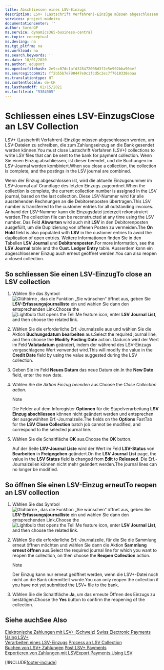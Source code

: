 ```yaml
---
title: Abschliessen eines LSV-Einzugs
description: LSV+ (Lastschrift Verfahren)-Einzüge müssen abgeschlossen werden, um LSV-Dateien zu schreiben, die zum Zahlungseinzug an die Bank gesendet werden können. Wenn Sie einen Einzug abschliessen, ist dieser beendet, und die Buchungen im LSV-Journal werden kombiniert.
services: project-madeira
documentationcenter: ''
author: SorenGP
ms.service: dynamics365-business-central
ms.topic: conceptual
ms.devlang: na
ms.tgt_pltfrm: na
ms.workload: na
ms.search.keywords: ''
ms.date: 10/01/2020
ms.author: edupont
ms.openlocfilehash: 2e9cc07dc1afd328472008d3f2e5e902bba90bef
ms.sourcegitcommit: ff2b55b7e790447e0c1fcd5c2ec7f7610338ebaa
ms.translationtype: HT
ms.contentlocale: de-CH
ms.lasthandoff: 02/15/2021
ms.locfileid: "5384005"
---
```

# <a name="close-an-lsv-collection"></a><span data-ttu-id="5749e-104">Schliessen eines LSV-Einzugs</span><span class="sxs-lookup"><span data-stu-id="5749e-104">Close an LSV Collection</span></span>
<span data-ttu-id="5749e-105">LSV+ (Lastschrift Verfahren)-Einzüge müssen abgeschlossen werden, um LSV-Dateien zu schreiben, die zum Zahlungseinzug an die Bank gesendet werden können.</span><span class="sxs-lookup"><span data-stu-id="5749e-105">You must close Lastschrift Verfahren (LSV+) collections to write LSV files that can be sent to the bank for payment collection.</span></span> <span data-ttu-id="5749e-106">Wenn Sie einen Einzug abschliessen, ist dieser beendet, und die Buchungen im LSV-Journal werden kombiniert.</span><span class="sxs-lookup"><span data-stu-id="5749e-106">When you close a collection, the collection is complete, and the postings in the LSV journal are combined.</span></span>  

<span data-ttu-id="5749e-107">Wenn der Einzug abgeschlossen ist, wird die aktuelle Einzugsnummer im LSV-Journal auf Grundlage des letzten Einzugs zugeordnet.</span><span class="sxs-lookup"><span data-stu-id="5749e-107">When the collection is complete, the current collection number is assigned in the LSV journal, based on the last collection.</span></span> <span data-ttu-id="5749e-108">Diese LSV-Nummer wird für alle ausstehenden Rechnungen an die Debitorenposten übertragen.</span><span class="sxs-lookup"><span data-stu-id="5749e-108">This LSV number is transferred to the customer entries for all outstanding invoices.</span></span> <span data-ttu-id="5749e-109">Anhand der LSV-Nummer kann die Einzugsdatei jederzeit rekonstruiert werden.</span><span class="sxs-lookup"><span data-stu-id="5749e-109">The collection file can be reconstructed at any time using the LSV number.</span></span> <span data-ttu-id="5749e-110">Das Feld **Abwarten** wird auch mit **LSV** in den Debitorenposten ausgefüllt, um die Duplizierung von offenen Posten zu vermeiden.</span><span class="sxs-lookup"><span data-stu-id="5749e-110">The **On Hold** field is also populated with **LSV** in the customer entries to avoid the duplication of open entries.</span></span> <span data-ttu-id="5749e-111">Weitere Informationen finden Sie in den Tabellen **LSV Journal** und **Debitorenposten**.</span><span class="sxs-lookup"><span data-stu-id="5749e-111">For more information, see the **LSV Journal** table and the **Cust. Ledger Entry** table.</span></span> <span data-ttu-id="5749e-112">Ausserdem kann ein abgeschlossener Einzug auch erneut geöffnet werden.</span><span class="sxs-lookup"><span data-stu-id="5749e-112">You can also reopen a closed collection.</span></span>  

## <a name="to-close-an-lsv-collection"></a><span data-ttu-id="5749e-113">So schliessen Sie einen LSV-Einzug</span><span class="sxs-lookup"><span data-stu-id="5749e-113">To close an LSV collection</span></span>  

1.  <span data-ttu-id="5749e-114">Wählen Sie das Symbol ![Glühbirne , das die Funktion „Sie wünschen“ öffnet](../../media/ui-search/search_small.png "Tell me-Funktion") aus, geben Sie **LSV-Erfassungsjournalliste** ein und wählen Sie dann den entsprechenden Link.</span><span class="sxs-lookup"><span data-stu-id="5749e-114">Choose the ![Lightbulb that opens the Tell Me feature](../../media/ui-search/search_small.png "Tell me what you want to do") icon, enter **LSV Journal List**, and then choose the related link.</span></span>  
2.  <span data-ttu-id="5749e-115">Wählen Sie die erforderliche Erf.-Journalzeile aus und wählen Sie die Aktion **Buchungsdatum bearbeiten** aus.</span><span class="sxs-lookup"><span data-stu-id="5749e-115">Select the required journal line, and then choose the **Modify Posting Date** action.</span></span> <span data-ttu-id="5749e-116">Dadurch wird der Wert im Feld **Valutadatum** geändert, indem der während des LSV-Einzugs vorgeschlagene Wert verwendet wird.</span><span class="sxs-lookup"><span data-stu-id="5749e-116">This will modify the value in the **Credit Date** field by using the value suggested during the LSV collection.</span></span>  
3.  <span data-ttu-id="5749e-117">Geben Sie im Feld **Neues Datum** das neue Datum ein.</span><span class="sxs-lookup"><span data-stu-id="5749e-117">In the **New Date** field, enter the new date.</span></span>  
4.  <span data-ttu-id="5749e-118">Wählen Sie die *Aktion *Einzug beenden** aus.</span><span class="sxs-lookup"><span data-stu-id="5749e-118">Choose the **Close Collection* action*.</span></span>  

    > [!NOTE]  
    >  <span data-ttu-id="5749e-119">Die Felder auf dem Inforegister **Optionen** für die Stapelverarbeitung **LSV Einzug abschliessen** können nicht geändert werden und entsprechen der ausgewählten Erf.-Journalzeile.</span><span class="sxs-lookup"><span data-stu-id="5749e-119">The fields on the **Options** FastTab for the **LSV Close Collection** batch job cannot be modified, and correspond to the selected journal line.</span></span>  

5.  <span data-ttu-id="5749e-120">Wählen Sie die Schaltfläche **OK** aus.</span><span class="sxs-lookup"><span data-stu-id="5749e-120">Choose the **OK** button.</span></span>  

    <span data-ttu-id="5749e-121">Auf der Seite **LSV-Journal Liste** wird der Wert im Feld **LSV-Status** von **Bearbeiten** in **Freigegeben** geändert.</span><span class="sxs-lookup"><span data-stu-id="5749e-121">On the **LSV Journal List** page, the value in the **LSV Status** field is changed from **Edit** to **Released**.</span></span> <span data-ttu-id="5749e-122">Die Erf.-Journalzeilen können nicht mehr geändert werden.</span><span class="sxs-lookup"><span data-stu-id="5749e-122">The journal lines can no longer be modified.</span></span>  

## <a name="to-reopen-an-lsv-collection"></a><span data-ttu-id="5749e-123">So öffnen Sie einen LSV-Einzug erneut</span><span class="sxs-lookup"><span data-stu-id="5749e-123">To reopen an LSV collection</span></span>  

1.  <span data-ttu-id="5749e-124">Wählen Sie das Symbol ![Glühbirne , das die Funktion „Sie wünschen“ öffnet](../../media/ui-search/search_small.png "Tell me-Funktion") aus, geben Sie **LSV-Erfassungsjournalliste** ein und wählen Sie dann den entsprechenden Link.</span><span class="sxs-lookup"><span data-stu-id="5749e-124">Choose the ![Lightbulb that opens the Tell Me feature](../../media/ui-search/search_small.png "Tell me what you want to do") icon, enter **LSV Journal List**, and then choose the related link.</span></span>  
2.  <span data-ttu-id="5749e-125">Wählen Sie die erforderliche Erf.-Journalzeile, für die Sie die Sammlung erneut öffnen möchten und wählen Sie dann die Aktion **Sammlung erneut öffnen** aus.</span><span class="sxs-lookup"><span data-stu-id="5749e-125">Select the required journal line for which you want to reopen the collection, on then choose the **Reopen Collection** action.</span></span>  

    > [!NOTE]  
    >  <span data-ttu-id="5749e-126">Der Einzug kann nur erneut geöffnet werden, wenn die LSV+-Datei noch nicht an die Bank übermittelt wurde.</span><span class="sxs-lookup"><span data-stu-id="5749e-126">You can only reopen the collection if you have not yet submitted the LSV+ file to the bank.</span></span>  

3.  <span data-ttu-id="5749e-127">Wählen Sie die Schaltfläche **Ja**, um das erneute Öffnen des Einzugs zu bestätigen.</span><span class="sxs-lookup"><span data-stu-id="5749e-127">Choose the **Yes** button to confirm the reopening of the collection.</span></span>  

## <a name="see-also"></a><span data-ttu-id="5749e-128">Siehe auch</span><span class="sxs-lookup"><span data-stu-id="5749e-128">See Also</span></span>  
 <span data-ttu-id="5749e-129">[Elektronische Zahlungen mit LSV+ (Schweiz)](swiss-electronic-payments-using-lsv-.md) </span><span class="sxs-lookup"><span data-stu-id="5749e-129">[Swiss Electronic Payments Using LSV+](swiss-electronic-payments-using-lsv-.md) </span></span>  
 <span data-ttu-id="5749e-130">[Verarbeiten eines LSV-Einzugs](how-to-process-an-lsv-collection.md) </span><span class="sxs-lookup"><span data-stu-id="5749e-130">[Process an LSV Collection](how-to-process-an-lsv-collection.md) </span></span>  
 <span data-ttu-id="5749e-131">[Buchen von LSV+ Zahlungen](how-to-post-lsv-payments.md) </span><span class="sxs-lookup"><span data-stu-id="5749e-131">[Post LSV+ Payments](how-to-post-lsv-payments.md) </span></span>  
 [<span data-ttu-id="5749e-132">Exportieren von Zahlungen mit LSV</span><span class="sxs-lookup"><span data-stu-id="5749e-132">Export Payments Using LSV</span></span>](how-to-export-payments-using-lsv.md)


[!INCLUDE[footer-include](../../includes/footer-banner.md)]